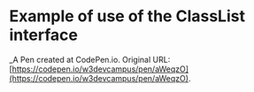 # Example of use of the ClassList interface
 _A Pen created at CodePen.io. Original URL: [https://codepen.io/w3devcampus/pen/aWeqzO](https://codepen.io/w3devcampus/pen/aWeqzO).

 
